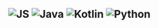 ## ![JS](https://img.shields.io/badge/-JS-yellow?style=flat-square&logo=javascript) ![Java](https://img.shields.io/badge/-Java-red?style=flat-square&logo=java) ![Kotlin](https://img.shields.io/badge/-Kotlin-blueviolet?style=flat-square&logo=kotlin) ![Python](https://img.shields.io/badge/-Python-3776AB?style=flat-square&logo=python)
